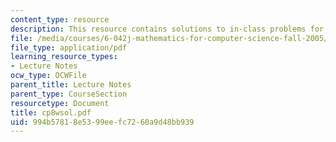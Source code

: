 ```yaml
---
content_type: resource
description: This resource contains solutions to in-class problems for week 8, wednesday.
file: /media/courses/6-042j-mathematics-for-computer-science-fall-2005/994b57818e5399eefc7260a9d48bb939_cp8wsol.pdf
file_type: application/pdf
learning_resource_types:
- Lecture Notes
ocw_type: OCWFile
parent_title: Lecture Notes
parent_type: CourseSection
resourcetype: Document
title: cp8wsol.pdf
uid: 994b5781-8e53-99ee-fc72-60a9d48bb939
---
```


